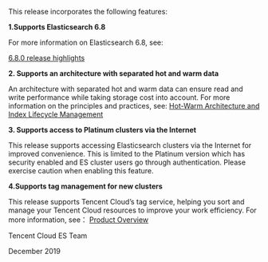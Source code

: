 This release incorporates the following features:

**1.Supports Elasticsearch 6.8**

For more information on Elasticsearch 6.8, see:

[6.8.0 release highlights](https://www.elastic.co/guide/en/elasticsearch/reference/6.8/release-highlights-6.8.0.html)  

**2. Supports an architecture with separated hot and warm data**

An architecture with separated hot and warm data can ensure read and write performance while taking storage cost into account. For more information on the principles and practices, see:
[Hot-Warm Architecture and Index Lifecycle Management](https://intl.cloud.tencent.com/document/product/845/34890)

**3. Supports access to Platinum clusters via the Internet**

This release supports accessing Elasticsearch clusters via the Internet for improved convenience. This is limited to the Platinum version which has security enabled and ES cluster users go through authentication. Please exercise caution when enabling this feature.

**4.Supports tag management for new clusters**

This release supports Tencent Cloud’s tag service, helping you sort and manage your Tencent Cloud resources to improve your work efficiency. For more information, see：
[Product Overview](https://intl.cloud.tencent.com/document/product/651/13334)



Tencent Cloud ES Team

December 2019